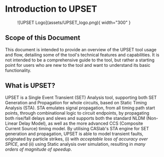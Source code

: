 # Introduction to UPSET

<figure markdown="span">
  ![UPSET Logo](assets/UPSET_logo.png){ width="300" }
</figure>

## Scope of this Document

This document is intended to provide an overview of the UPSET tool usage and flow, detailing some of the tool's technical features and capabilities. It is not intended to be a comprehensive guide to the tool, but rather a starting point for users who are new to the tool and want to understand its basic functionality.

## What is UPSET?

UPSET is a Single Event Transient (SET) Analysis tool, supporting both SET Generation and Propagation for whole circuits, based on Static Timing Analysis (STA). STA emulates signal propagation, from all timing path start points, through combinational logic to circuit endpoints, by propagating both rise/fall delays and slews and supports both the standard NLDM (Non-Linear Delay Model), as well as the more advanced CCS (Composite Current Source) timing model. By utilising CASlab's STA engine for SET generation and propagation, UPSET is able to model transient faults, originated by particle strikes, (i) with *acceptable loss of accuracy over SPICE*, and (ii) using Static analysis over simulation, resulting in *many orders of magnitude of speedup*.

<!-- <span class='git-page-authors'><a href='mailto:chris.georgakidis@gmail.com'>Christos Georgakidis</a></span> -->
